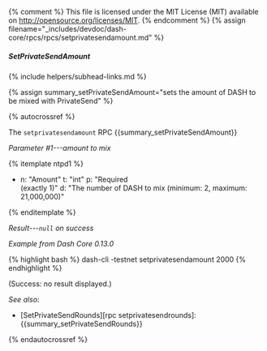 {% comment %}
This file is licensed under the MIT License (MIT) available on
http://opensource.org/licenses/MIT.
{% endcomment %}
{% assign filename="_includes/devdoc/dash-core/rpcs/rpcs/setprivatesendamount.md" %}

##### SetPrivateSendAmount
{% include helpers/subhead-links.md %}

{% assign summary_setPrivateSendAmount="sets the amount of DASH to be mixed with PrivateSend" %}

<!-- __ -->

{% autocrossref %}

The `setprivatesendamount` RPC {{summary_setPrivateSendAmount}}

*Parameter #1---amount to mix*

{% itemplate ntpd1 %}
- n: "Amount"
  t: "int"
  p: "Required<br>(exactly 1)"
  d: "The number of DASH to mix (minimum: 2, maximum: 21,000,000)"

{% enditemplate %}

*Result---`null` on success*

*Example from Dash Core 0.13.0*

{% highlight bash %}
dash-cli -testnet setprivatesendamount 2000
{% endhighlight %}

(Success: no result displayed.)

*See also:*

* [SetPrivateSendRounds][rpc setprivatesendrounds]: {{summary_setPrivateSendRounds}}

{% endautocrossref %}
